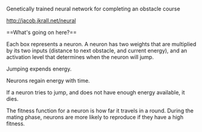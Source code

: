 Genetically trained neural network for completing an obstacle course

http://jacob.jkrall.net/neural

==What's going on here?==

Each box represents a neuron. A neuron has two weights that are multiplied by its two inputs (distance to next obstacle, and current energy), and an activation level that determines when the neuron will jump.

Jumping expends energy.

Neurons regain energy with time.

If a neuron tries to jump, and does not have enough energy available, it dies.

The fitness function for a neuron is how far it travels in a round. During the mating phase, neurons are more likely to reproduce if they have a high fitness.
